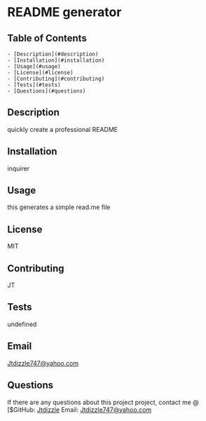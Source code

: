 # README generator

  ## Table of Contents
    - [Description](#description)
    - [Installation](#installation)
    - [Usage](#usage)
    - [License](#license)
    - [Contributing](#contributing)
    - [Tests](#tests)
    - [Questions](#questions)  

  ## Description
  quickly create a professional README

  ## Installation
  inquirer

  ## Usage
  this generates a simple read.me file

  ## License
  MIT

  ## Contributing
  JT

  ## Tests
  undefined

  ## Email
  Jtdizzle747@yahoo.com

  ## Questions

  If there are any questions about this project project, contact me @ 
  [$GitHub: [Jtdizzle](https://github.com/Jtdizzle)
  Email: [Jtdizzle747@yahoo.com](mailto:Jtdizzle747@yahoo.com)
  